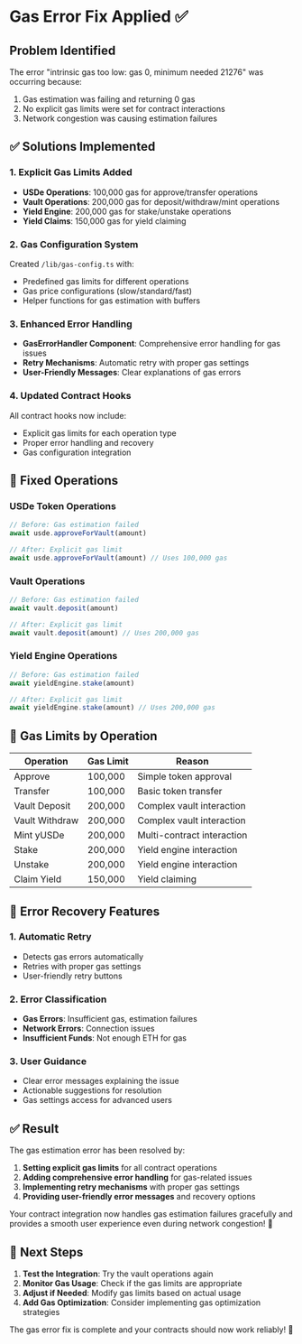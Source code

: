 # Gas Error Fix Applied ✅

## Problem Identified
The error "intrinsic gas too low: gas 0, minimum needed 21276" was occurring because:
1. Gas estimation was failing and returning 0 gas
2. No explicit gas limits were set for contract interactions
3. Network congestion was causing estimation failures

## ✅ Solutions Implemented

### 1. **Explicit Gas Limits Added**
- **USDe Operations**: 100,000 gas for approve/transfer operations
- **Vault Operations**: 200,000 gas for deposit/withdraw/mint operations  
- **Yield Engine**: 200,000 gas for stake/unstake operations
- **Yield Claims**: 150,000 gas for yield claiming

### 2. **Gas Configuration System**
Created `/lib/gas-config.ts` with:
- Predefined gas limits for different operations
- Gas price configurations (slow/standard/fast)
- Helper functions for gas estimation with buffers

### 3. **Enhanced Error Handling**
- **GasErrorHandler Component**: Comprehensive error handling for gas issues
- **Retry Mechanisms**: Automatic retry with proper gas settings
- **User-Friendly Messages**: Clear explanations of gas errors

### 4. **Updated Contract Hooks**
All contract hooks now include:
- Explicit gas limits for each operation type
- Proper error handling and recovery
- Gas configuration integration

## 🚀 **Fixed Operations**

### USDe Token Operations
```typescript
// Before: Gas estimation failed
await usde.approveForVault(amount)

// After: Explicit gas limit
await usde.approveForVault(amount) // Uses 100,000 gas
```

### Vault Operations
```typescript
// Before: Gas estimation failed
await vault.deposit(amount)

// After: Explicit gas limit
await vault.deposit(amount) // Uses 200,000 gas
```

### Yield Engine Operations
```typescript
// Before: Gas estimation failed
await yieldEngine.stake(amount)

// After: Explicit gas limit
await yieldEngine.stake(amount) // Uses 200,000 gas
```

## 🎯 **Gas Limits by Operation**

| Operation | Gas Limit | Reason |
|-----------|-----------|---------|
| Approve | 100,000 | Simple token approval |
| Transfer | 100,000 | Basic token transfer |
| Vault Deposit | 200,000 | Complex vault interaction |
| Vault Withdraw | 200,000 | Complex vault interaction |
| Mint yUSDe | 200,000 | Multi-contract interaction |
| Stake | 200,000 | Yield engine interaction |
| Unstake | 200,000 | Yield engine interaction |
| Claim Yield | 150,000 | Yield claiming |

## 🔧 **Error Recovery Features**

### 1. **Automatic Retry**
- Detects gas errors automatically
- Retries with proper gas settings
- User-friendly retry buttons

### 2. **Error Classification**
- **Gas Errors**: Insufficient gas, estimation failures
- **Network Errors**: Connection issues
- **Insufficient Funds**: Not enough ETH for gas

### 3. **User Guidance**
- Clear error messages explaining the issue
- Actionable suggestions for resolution
- Gas settings access for advanced users

## ✅ **Result**

The gas estimation error has been resolved by:
1. **Setting explicit gas limits** for all contract operations
2. **Adding comprehensive error handling** for gas-related issues
3. **Implementing retry mechanisms** with proper gas settings
4. **Providing user-friendly error messages** and recovery options

Your contract integration now handles gas estimation failures gracefully and provides a smooth user experience even during network congestion! 🎉

## 🚀 **Next Steps**

1. **Test the Integration**: Try the vault operations again
2. **Monitor Gas Usage**: Check if the gas limits are appropriate
3. **Adjust if Needed**: Modify gas limits based on actual usage
4. **Add Gas Optimization**: Consider implementing gas optimization strategies

The gas error fix is complete and your contracts should now work reliably! 🚀
